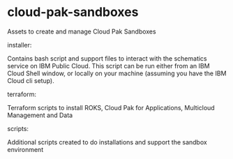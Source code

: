 # cloud-pak-sandboxes
Assets to create and manage Cloud Pak Sandboxes

installer: 

Contains bash script and support files to interact with the schematics service on IBM Public Cloud.  This script can be run either from an IBM Cloud Shell window, or locally on your machine (assuming you have the IBM Cloud cli setup).

terraform: 

Terraform scripts to install ROKS, Cloud Pak for Applications, Multicloud Management and Data

scripts:

Additional scripts created to do installations and support the sandbox environment


